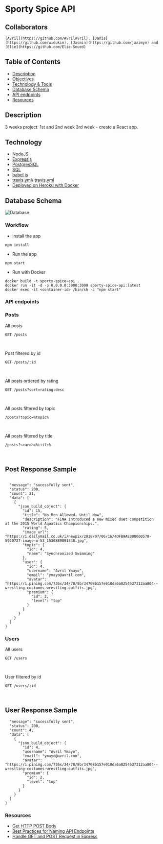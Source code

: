 # Sporty Spice API


## Collaborators
```
[Avril](https://github.com/AvrilAvril), [Janis](https://github.com/widukin), [Jasmin](https://github.com/jaazmyn) and [Elie](https://github.com/Elie-Soued)
```

## Table of Contents 
- [Description](#Description)
- [Objectives](#Objectives)
- [Technology & Tools](#Technology)
- [Database Schema](#Database-Schema)
- [API endpoints](#API-endpoints)
- [Resources](#Resources)

## Description
3 weeks project: 
1st and 2nd week
3rd week - create a React app.


## Technology
- [NodeJS](https://nodejs.org/en/)
- [Expressjs](https://expressjs.com/en/5x/api.html)
- [PostgresSQL](https://www.elephantsql.com/)
- [SQL](https://www.w3schools.com/SQL/default.asp)
- [babel.js](https://babeljs.io/docs/en/)
- [travis.yml](https://github.com/travis-ci/travis-yml)/ [travis.yml](https://docs.travis-ci.com/user/tutorial/)
- [Deployed on Heroku with Docker](https://sporty-spice-api.herokuapp.com/)


## Database Schema
 ![Database](https://res.cloudinary.com/dwovfklgc/image/upload/v1612719938/Screen_Shot_2021-02-07_at_18.45.27_pi5ct9.png)


### Workflow
* Install the app
```
npm install
```

* Run the app
```
npm start
```

* Run with Docker
```
docker build -t sporty-spice-api .
docker run -it -d -p 0.0.0.0:3000:3000 sporty-spice-api:latest
docker exec -it <container-id> /bin/sh -c "npm start"
```


### API endpoints

### Posts
All posts
<br/>
```
GET /posts
```
<br/>

Post filtered by id 
<br/>
```
GET /posts/:id
```
<br/>

All posts ordered by rating
<br/>
```
GET /posts?sort=rating:desc
```
<br/>

All posts filtered by topic
<br/>
```
/posts?topic=%topic%
```
<br/>

All posts filtered by title
<br/>
```
/posts?search=%title%
```
<br/>


## Post Response Sample

```

  "message": "sucessfully sent",
  "status": 200,
  "count": 21,
  "data": [
    {
      "json_build_object": {
        "id": 15,
        "title": "No Men Allowed… Until Now",
        "description": "FINA introduced a new mixed duet competition at the 2015 World Aquatics Championships.",
        "rating": 5,
        "image_url": "https://i.dailymail.co.uk/i/newpix/2018/07/06/16/4DFB9AEB00000578-5920727-image-m-53_1530889891348.jpg",
        "topic": {
          "id": 4,
          "name": "Synchronized Swimming"
        },
        "user": {
          "id": 4,
          "username": "Avril Ymayo",
          "email": "ymayo@avril.com",
          "avatar": "https://i.pinimg.com/736x/34/70/8b/34708b157e918da6a0254637312aa804--wrestling-costumes-wrestling-outfits.jpg",
          "premium": {
            "id": 2,
            "level": "top"
          }
        }
      }
    }
  ]
}

```




### Users
All users
<br/>
```
GET /users
```
<br/>

User filtered by id 
<br/>
```
GET /users/:id
```
<br/>


## User Response Sample

```
  "message": "sucessfully sent",
  "status": 200,
  "count": 4,
  "data": [
    {
      "json_build_object": {
        "id": 4,
        "username": "Avril Ymayo",
        "email": "ymayo@avril.com",
        "avatar": "https://i.pinimg.com/736x/34/70/8b/34708b157e918da6a0254637312aa804--wrestling-costumes-wrestling-outfits.jpg",
        "premium": {
          "id": 2,
          "level": "top"
        }
      }
    }
  ]
}

```


### Resources
- [Get HTTP POST Body](https://stackabuse.com/get-http-post-body-in-express-js/)
- [Best Practices for Naming API Endpoints](https://nordicapis.com/10-best-practices-for-naming-api-endpoints/)
- [Handle GET and POST Request in Express](https://codeforgeek.com/handle-get-post-request-express-4/)

